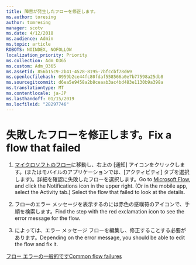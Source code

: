 ```yaml
---
title: 障害が発生したフローを修正します。
ms.author: toresing
author: tomresing
manager: scotv
ms.date: 4/12/2018
ms.audience: Admin
ms.topic: article
ROBOTS: NOINDEX, NOFOLLOW
localization_priority: Priority
ms.collection: Adm_O365
ms.custom: Adm_O365
ms.assetid: 856b15c9-2b41-4528-8195-7bfccbf78d69
ms.openlocfilehash: 0959b2ce44fc80fdaf558566a0e7b77598a25db8
ms.sourcegitcommit: d6ea5e9458a2b8ceaab3ac4bd483e1130b9a398a
ms.translationtype: MT
ms.contentlocale: ja-JP
ms.lasthandoff: 01/15/2019
ms.locfileid: "28297746"
---
```

# <a name="fix-a-flow-that-failed"></a><span data-ttu-id="296a8-102">失敗したフローを修正します。</span><span class="sxs-lookup"><span data-stu-id="296a8-102">Fix a flow that failed</span></span>

1. <span data-ttu-id="296a8-p101">[マイクロソフトのフロー](https://flow.microsoft.com/)に移動し、右上の [通知] アイコンをクリックします。(またはモバイルのアプリケーションでは、[アクティビティ] タブを選択します)。詳細を確認に失敗したフローを選択します。</span><span class="sxs-lookup"><span data-stu-id="296a8-p101">Go to [Microsoft Flow](https://flow.microsoft.com/), and click the Notifications icon in the upper right. (Or in the mobile app, select the Activity tab.) Select the flow that failed to look at the details.</span></span>
    
2. <span data-ttu-id="296a8-105">フローのエラー メッセージを表示するのには赤色の感嘆符のアイコンで、手順を検索します。</span><span class="sxs-lookup"><span data-stu-id="296a8-105">Find the step with the red exclamation icon to see the error message for the flow.</span></span>
    
3. <span data-ttu-id="296a8-106">によっては、エラー メッセージ フローを編集し、修正することする必要があります。</span><span class="sxs-lookup"><span data-stu-id="296a8-106">Depending on the error message, you should be able to edit the flow and fix it.</span></span> 
    
[<span data-ttu-id="296a8-107">フロー エラーの一般的です</span><span class="sxs-lookup"><span data-stu-id="296a8-107">Common flow failures</span></span>](https://go.microsoft.com/fwlink/?linkid=872110)
  

